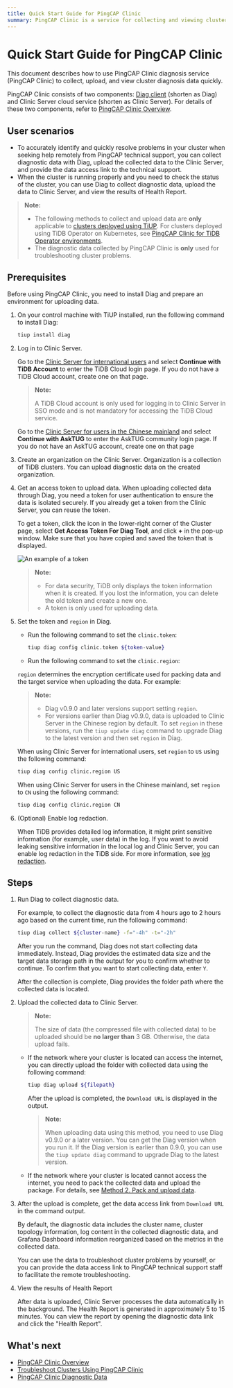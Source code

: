 ```yaml
---
title: Quick Start Guide for PingCAP Clinic
summary: PingCAP Clinic is a service for collecting and viewing cluster diagnosis data quickly. It consists of Diag client and Clinic Server. Users can collect diagnostic data with Diag, upload it to Clinic Server, and view the results of Health Report. Before using it, users need to install Diag, log in to Clinic Server, create an organization, get an access token, and set the token and region in Diag. After collecting and uploading data, users can get the data access link and view the Health Report.
---
```


# Quick Start Guide for PingCAP Clinic

This document describes how to use PingCAP Clinic diagnosis service (PingCAP Clinic) to collect, upload, and view cluster diagnosis data quickly.

PingCAP Clinic consists of two components: [Diag client](https://github.com/pingcap/diag) (shorten as Diag) and Clinic Server cloud service (shorten as Clinic Server). For details of these two components, refer to [PingCAP Clinic Overview](/clinic/clinic-introduction.md).

## User scenarios

- To accurately identify and quickly resolve problems in your cluster when seeking help remotely from PingCAP technical support, you can collect diagnostic data with Diag, upload the collected data to the Clinic Server, and provide the data access link to the technical support.
- When the cluster is running properly and you need to check the status of the cluster, you can use Diag to collect diagnostic data, upload the data to Clinic Server, and view the results of Health Report.

> **Note:**
>
> - The following methods to collect and upload data are **only** applicable to [clusters deployed using TiUP](/production-deployment-using-tiup.md). For clusters deployed using TiDB Operator on Kubernetes, see [PingCAP Clinic for TiDB Operator environments](https://docs.pingcap.com/tidb-in-kubernetes/stable/clinic-user-guide).
> - The diagnostic data collected by PingCAP Clinic is **only** used for troubleshooting cluster problems.

## Prerequisites

Before using PingCAP Clinic, you need to install Diag and prepare an environment for uploading data.

1. On your control machine with TiUP installed, run the following command to install Diag:

    ```bash
    tiup install diag
    ```

2. Log in to Clinic Server.

    <SimpleTab groupId="clinicServer">
    <div label="Clinic Server for international users" value="clinic-us">

    Go to the [Clinic Server for international users](https://clinic.pingcap.com) and select **Continue with TiDB Account** to enter the TiDB Cloud login page. If you do not have a TiDB Cloud account, create one on that page.

    > **Note:**
    >
    > A TiDB Cloud account is only used for logging in to Clinic Server in SSO mode and is not mandatory for accessing the TiDB Cloud service.

    </div>

    <div label="Clinic Server for users in the Chinese mainland" value="clinic-cn">

    Go to the [Clinic Server for users in the Chinese mainland](https://clinic.pingcap.com.cn) and select **Continue with AskTUG** to enter the AskTUG community login page. If you do not have an AskTUG account, create one on that page

    </div>
    </SimpleTab>

3. Create an organization on the Clinic Server. Organization is a collection of TiDB clusters. You can upload diagnostic data on the created organization.

4. Get an access token to upload data. When uploading collected data through Diag, you need a token for user authentication to ensure the data is isolated securely. If you already get a token from the Clinic Server, you can reuse the token.

    To get a token, click the icon in the lower-right corner of the Cluster page, select **Get Access Token For Diag Tool**, and click **+** in the pop-up window. Make sure that you have copied and saved the token that is displayed.

    ![An example of a token](https://docs-download.pingcap.com/media/images/docs/clinic-get-token.png)

    > **Note:**
    >
    > - For data security, TiDB only displays the token information when it is created. If you lost the information, you can delete the old token and create a new one.
    > - A token is only used for uploading data.

5. Set the token and `region` in Diag.

    - Run the following command to set the `clinic.token`:

        ```bash
        tiup diag config clinic.token ${token-value}
        ```

    - Run the following command to set the `clinic.region`:

    `region` determines the encryption certificate used for packing data and the target service when uploading the data. For example:

    > **Note:**
    >
    > - Diag v0.9.0 and later versions support setting `region`.
    > - For versions earlier than Diag v0.9.0, data is uploaded to Clinic Server in the Chinese region by default. To set `region` in these versions, run the `tiup update diag` command to upgrade Diag to the latest version and then set `region` in Diag.

    <SimpleTab groupId="clinicServer">
    <div label="Clinic Server for international users" value="clinic-us">

    When using Clinic Server for international users, set `region` to `US` using the following command:

    ```bash
    tiup diag config clinic.region US
    ```

    </div>
    <div label="Clinic Server for users in the Chinese mainland" value="clinic-cn">

    When using Clinic Server for users in the Chinese mainland, set `region` to `CN` using the following command:

    ```bash
    tiup diag config clinic.region CN
    ```

    </div>

    </SimpleTab>

6. (Optional) Enable log redaction.

    When TiDB provides detailed log information, it might print sensitive information (for example, user data) in the log. If you want to avoid leaking sensitive information in the local log and Clinic Server, you can enable log redaction in the TiDB side. For more information, see [log redaction](/log-redaction.md#log-redaction-in-tidb-side).

## Steps

1. Run Diag to collect diagnostic data.

    For example, to collect the diagnostic data from 4 hours ago to 2 hours ago based on the current time, run the following command:

    ```bash
    tiup diag collect ${cluster-name} -f="-4h" -t="-2h"
    ```

    After you run the command, Diag does not start collecting data immediately. Instead, Diag provides the estimated data size and the target data storage path in the output for you to confirm whether to continue. To confirm that you want to start collecting data, enter `Y`.

    After the collection is complete, Diag provides the folder path where the collected data is located.

2. Upload the collected data to Clinic Server.

    > **Note:**
    >
    > The size of data (the compressed file with collected data) to be uploaded should be **no larger than** 3 GB. Otherwise, the data upload fails.

    - If the network where your cluster is located can access the internet, you can directly upload the folder with collected data using the following command:


        ```bash
        tiup diag upload ${filepath}
        ```

        After the upload is completed, the `Download URL` is displayed in the output.

        > **Note:**
        >
        > When uploading data using this method, you need to use Diag v0.9.0 or a later version. You can get the Diag version when you run it. If the Diag version is earlier than 0.9.0, you can use the `tiup update diag` command to upgrade Diag to the latest version.

    - If the network where your cluster is located cannot access the internet, you need to pack the collected data and upload the package. For details, see [Method 2. Pack and upload data](/clinic/clinic-user-guide-for-tiup.md#method-2-pack-and-upload-data).

3. After the upload is complete, get the data access link from `Download URL` in the command output.

    By default, the diagnostic data includes the cluster name, cluster topology information, log content in the collected diagnostic data, and Grafana Dashboard information reorganized based on the metrics in the collected data.

    You can use the data to troubleshoot cluster problems by yourself, or you can provide the data access link to PingCAP technical support staff to facilitate the remote troubleshooting.

4. View the results of Health Report

    After data is uploaded, Clinic Server processes the data automatically in the background. The Health Report is generated in approximately 5 to 15 minutes. You can view the report by opening the diagnostic data link and click the "Health Report".

## What's next

- [PingCAP Clinic Overview](/clinic/clinic-introduction.md)
- [Troubleshoot Clusters Using PingCAP Clinic](/clinic/clinic-user-guide-for-tiup.md)
- [PingCAP Clinic Diagnostic Data](/clinic/clinic-data-instruction-for-tiup.md)